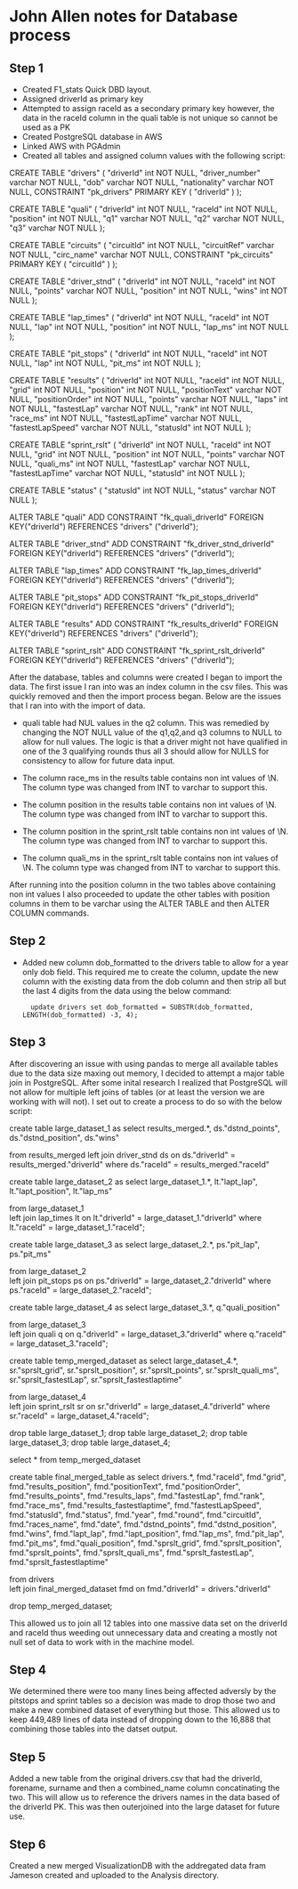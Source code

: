 # John Allen notes for Database process

## Step 1

- Created F1_stats Quick DBD layout.
-  Assigned driverId as primary key
-  Attempted to assign raceId as a secondary primary key however, the data in the raceId column in the quali table is not unique so cannot be used as a PK
- Created PostgreSQL database in AWS
- Linked AWS with PGAdmin
- Created all tables and assigned column values with the following script:

CREATE TABLE "drivers" (
    "driverId" int   NOT NULL,
    "driver_number" varchar   NOT NULL,
    "dob" varchar   NOT NULL,
    "nationality" varchar   NOT NULL,
    CONSTRAINT "pk_drivers" PRIMARY KEY (
        "driverId"
     )
);

CREATE TABLE "quali" (
    "driverId" int   NOT NULL,
    "raceId" int   NOT NULL,
    "position" int   NOT NULL,
    "q1" varchar   NOT NULL,
    "q2" varchar   NOT NULL,
    "q3" varchar   NOT NULL
);

CREATE TABLE "circuits" (
    "circuitId" int   NOT NULL,
    "circuitRef" varchar   NOT NULL,
    "circ_name" varchar   NOT NULL,
    CONSTRAINT "pk_circuits" PRIMARY KEY (
        "circuitId"
     )
);

CREATE TABLE "driver_stnd" (
    "driverId" int   NOT NULL,
    "raceId" int   NOT NULL,
    "points" varchar   NOT NULL,
    "position" int   NOT NULL,
    "wins" int   NOT NULL
);

CREATE TABLE "lap_times" (
    "driverId" int   NOT NULL,
    "raceId" int   NOT NULL,
    "lap" int   NOT NULL,
    "position" int   NOT NULL,
    "lap_ms" int   NOT NULL
);

CREATE TABLE "pit_stops" (
    "driverId" int   NOT NULL,
    "raceId" int   NOT NULL,
    "lap" int   NOT NULL,
    "pit_ms" int   NOT NULL
);

CREATE TABLE "results" (
    "driverId" int   NOT NULL,
    "raceId" int   NOT NULL,
    "grid" int   NOT NULL,
    "position" int   NOT NULL,
    "positionText" varchar   NOT NULL,
    "positionOrder" int   NOT NULL,
    "points" varchar   NOT NULL,
    "laps" int   NOT NULL,
    "fastestLap" varchar   NOT NULL,
    "rank" int   NOT NULL,
    "race_ms" int   NOT NULL,
    "fastestLapTime" varchar   NOT NULL,
    "fastestLapSpeed" varchar   NOT NULL,
    "statusId" int   NOT NULL
);

CREATE TABLE "sprint_rslt" (
    "driverId" int   NOT NULL,
    "raceId" int   NOT NULL,
    "grid" int   NOT NULL,
    "position" int   NOT NULL,
    "points" varchar   NOT NULL,
    "quali_ms" int   NOT NULL,
    "fastestLap" varchar   NOT NULL,
    "fastestLapTime" varchar   NOT NULL,
    "statusId" int   NOT NULL
);

CREATE TABLE "status" (
    "statusId" int   NOT NULL,
    "status" varchar   NOT NULL
);

ALTER TABLE "quali" ADD CONSTRAINT "fk_quali_driverId" FOREIGN KEY("driverId")
REFERENCES "drivers" ("driverId");

ALTER TABLE "driver_stnd" ADD CONSTRAINT "fk_driver_stnd_driverId" FOREIGN KEY("driverId")
REFERENCES "drivers" ("driverId");

ALTER TABLE "lap_times" ADD CONSTRAINT "fk_lap_times_driverId" FOREIGN KEY("driverId")
REFERENCES "drivers" ("driverId");

ALTER TABLE "pit_stops" ADD CONSTRAINT "fk_pit_stops_driverId" FOREIGN KEY("driverId")
REFERENCES "drivers" ("driverId");

ALTER TABLE "results" ADD CONSTRAINT "fk_results_driverId" FOREIGN KEY("driverId")
REFERENCES "drivers" ("driverId");

ALTER TABLE "sprint_rslt" ADD CONSTRAINT "fk_sprint_rslt_driverId" FOREIGN KEY("driverId")
REFERENCES "drivers" ("driverId");


After the database, tables and columns were created I began to import the data. The first issue I ran into was an index column in the csv files. This was quickly removed and then the import process began. Below are the issues that I ran into with the import of data.

- quali table had NUL values in the q2 column. This was remedied by changing the NOT NULL value of the q1,q2,and q3 columns to NULL to allow for null values. The logic is that a driver might not have qualified in one of the 3 qualifying rounds thus all 3 should allow for NULLS for consistency to allow for future data input.

- The column race_ms in the results table contains non int values of \N. The column type was changed from INT to varchar to support this.
- The column position in the results table contains non int values of \N. The column type was changed from INT to varchar to support this.
- The column position in the sprint_rslt table contains non int values of \N. The column type was changed from INT to varchar to support this.
- The column quali_ms in the sprint_rslt table contains non int values of \N. The column type was changed from INT to varchar to support this.

After running into the position column in the two tables above containing non int values I also proceeded to update the other tables with position columns in them to be varchar using the ALTER TABLE and then ALTER COLUMN commands.

## Step 2

- Added new column dob_formatted to the drivers table to allow for a year only dob field. This required me to create the column, update the new column with the existing data from the dob column and then strip all but the last 4 digits from the data using the below command:

        update drivers set dob_formatted = SUBSTR(dob_formatted, LENGTH(dob_formatted) -3, 4);


## Step 3
After discovering an issue with using pandas to merge all available tables due to the data size maxing out memory, I decided to attempt a major table join in PostgreSQL. After some inital research I realized that PostgreSQL will not allow for multiple left joins of tables (or at least the version we are working with will not). I set out to create a process to do so with the below script:

create table large_dataset_1 as select 
		results_merged.*,
		ds."dstnd_points",
		ds."dstnd_position",
		ds."wins"
		
from results_merged
	left join driver_stnd ds
	on ds."driverId" = results_merged."driverId"
	where ds."raceId" = results_merged."raceId"




create table large_dataset_2 as select
		large_dataset_1.*,
		lt."lapt_lap",
		lt."lapt_position",
		lt."lap_ms"
		
from large_dataset_1		
left join lap_times lt
	on lt."driverId" = large_dataset_1."driverId" 
	where lt."raceId" = large_dataset_1."raceId";



create table large_dataset_3 as select
large_dataset_2.*,
		ps."pit_lap",
		ps."pit_ms"
		
from large_dataset_2	
left join pit_stops ps
	on ps."driverId" = large_dataset_2."driverId" 
	where ps."raceId" = large_dataset_2."raceId";



create table large_dataset_4 as select
large_dataset_3.*,
		q."quali_position"
		
from large_dataset_3		
	left join quali q
	on q."driverId" = large_dataset_3."driverId" 
	where q."raceId" = large_dataset_3."raceId";
	
create table temp_merged_dataset as select
large_dataset_4.*,
		sr."sprslt_grid",
		sr."sprslt_position",
		sr."sprslt_points",
		sr."sprslt_quali_ms",
		sr."sprslt_fastestLap",
		sr."sprslt_fastestlaptime"

from large_dataset_4	
	left join sprint_rslt sr
	on sr."driverId" = large_dataset_4."driverId" 
	where sr."raceId" = large_dataset_4."raceId";

drop table large_dataset_1;
drop table large_dataset_2;
drop table large_dataset_3;
drop table large_dataset_4;

select * from temp_merged_dataset

create table final_merged_table as select
drivers.*,
fmd."raceId",
fmd."grid",
fmd."results_position",
fmd."positionText",
fmd."positionOrder",
fmd."results_points",
fmd."results_laps",
fmd."fastestLap",
fmd."rank",
fmd."race_ms",
fmd."results_fastestlaptime",
fmd."fastestLapSpeed",
fmd."statusId",
fmd."status",
fmd."year",
fmd."round",
fmd."circuitId",
fmd."races_name",
fmd."date",
fmd."dstnd_points",
fmd."dstnd_position",
fmd."wins",
fmd."lapt_lap",
fmd."lapt_position",
fmd."lap_ms",
fmd."pit_lap",
fmd."pit_ms",
fmd."quali_position",
fmd."sprslt_grid",
fmd."sprslt_position",
fmd."sprslt_points",
fmd."sprslt_quali_ms",
fmd."sprslt_fastestLap",
fmd."sprslt_fastestlaptime"

from drivers	
left join final_merged_dataset fmd
	on fmd."driverId" = drivers."driverId"
    
drop temp_merged_dataset;


This allowed us to join all 12 tables into one massive data set on the driverId and raceId thus weeding out unnecessary data and creating a mostly not null set of data to work with in the machine model.

## Step 4

We determined there were too many lines being affected adversly by the pitstops and sprint tables so a decision was made to drop those two and make a new combined dataset of everything but those. This allowed us to keep 449,489 lines of data instead of dropping down to the 16,888 that combining those tables into the datset output.

## Step 5

Added a new table from the original drivers.csv that had the driverId, forename, surname and then a combined_name column concatinating the two. This will allow us to reference the drivers names in the data based of the driverId PK. This was then outerjoined into the large dataset for future use.

## Step 6

Created a new merged VisualizationDB with the addregated data fram Jameson created and uploaded to the Analysis directory.
